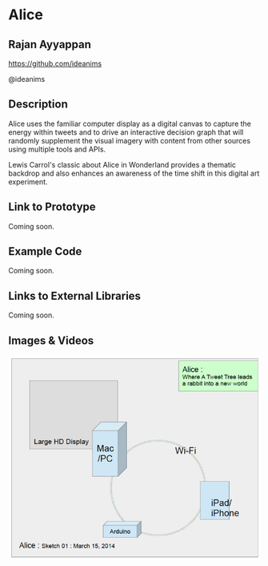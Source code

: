# Alice

## Rajan Ayyappan
https://github.com/ideanims

@ideanims

## Description

Alice uses the familiar computer display as a digital canvas to capture the energy within tweets and to drive an interactive decision graph that will randomly supplement the visual imagery with content from other sources using multiple tools and APIs.   

Lewis Carrol's classic about Alice in Wonderland provides a thematic backdrop and also enhances an awareness of the time shift in this digital art experiment. 


## Link to Prototype
Coming soon.


## Example Code
Coming soon.


## Links to External Libraries
Coming soon.


## Images & Videos
![Initial Sketch](project_images/AliceSketch01M15.jpg?raw=true "Initial Sketch")
